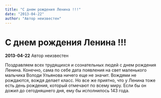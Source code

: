 ```yaml
---
title: "С днем рождения Ленина !!!"
date: "2013-04-22"
author: "Автор неизвестен"
---
```


# С днем рождения Ленина !!!

**2013-04-22** Автор неизвестен

Поздравляем всех трудящихся и сознательных людей с днем рождения Ленина. Конечно, сама по себе дата появления на свет маленького мальчика Володи Ульянова ничего еще не значит. Вождями не рождаются, вождя делает класс. Но все же приятно, что у Ленина тоже есть день рождения, который отмечают по всему миру. Если бы он дожил до сегодняшнего дня, ему бы исполнилось 143 года.